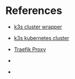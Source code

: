 # References

- [k3s cluster wrapper](https://k3d.io/)
- [k3s kubernetes cluster](https://k3s.io/)
- [Traefik Proxy](https://doc.traefik.io/traefik/)

- []()
- []()
